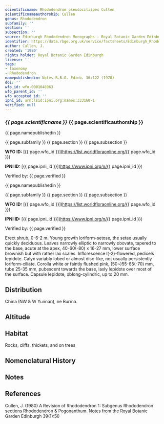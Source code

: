 ```yaml
---
scientificname: Rhododendron pseudociliipes Cullen
scientificnameauthorship: Cullen
genus: Rhododendron
subfamily: ''
section: ''
subsection: ''
source: Edinburgh Rhododendron Monographs – Royal Botanic Garden Edinburgh
identifier: https://data.rbge.org.uk/service/factsheets/Edinburgh_Rhododendron_Monographs.xhtml
author: Cullen, J.
created: '1980'
rights holder: Royal Botanic Garden Edinburgh
license: ''
tags:
- taxonomy
- Rhododendron
namepublishedin: Notes R.B.G. Edinb. 36:122 (1978)
doi: ''
wfo_id: wfo-0001048063
wfo_parent_id: ''
wfo_accepted_id: ''
ipni_id: urn:lsid:ipni.org:names:333160-1
verified: null
---
```

### _{{ page.scientificname }}_ {{ page.scientificauthorship }}
 {{ page.namepublishedin }}

{{ page.subfamily }} {{ page.section }} {{ page.subsection }}

**WFO ID:** [{{ page.wfo_id }}](https://list.worldfloraonline.org/{{ page.wfo_id }})

**IPNI ID:** [{{ page.ipni_id }}](https://www.ipni.org/n/{{ page.ipni_id }})

Verified by: {{ page.verified }}

 {{ page.namepublishedin }}

{{ page.subfamily }} {{ page.section }} {{ page.subsection }}

**WFO ID:** [{{ page.wfo_id }}](https://list.worldfloraonline.org/{{ page.wfo_id }})

**IPNI ID:** [{{ page.ipni_id }}](https://www.ipni.org/n/{{ page.ipni_id }})

Verified by: {{ page.verified }}



Erect shrub, 0-6-2 m. Young growth loriform-setose, the setae usually quickly deciduous. Leaves narrowly elliptic to narrowly obovate, tapered to the base, acute at the apex, 40-60(-80) x 16-27 mm, lower surface brownish but with rather lax scales. Inflorescence l(-2)-flowered, pedicels lepidote. Calyx variably lobed or almost disc-like, not usually persistently loriform-ciliate. Corolla white or faintly flushed pink, (50~)55-65(-70) mm, tube 25-35 mm, pubescent towards the base, laxly lepidote over most of the surface. Capsule lepidote, oblong-cylindric, up to 20 mm.

## Distribution
China (NW & W Yunnan), ne Burma.

## Altitude


## Habitat
Rocks, cliffs, thickets, and on trees

## Nomenclatural History

                       
## Notes


## References

Cullen, J. (1980) A Revision of Rhododendron 1: Subgenus Rhododendron sections Rhododendron & Pogonanthum. Notes from the Royal Botanic Garden Edinburgh 39(1):50
